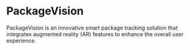 # PackageVision
PackageVision is an innovative smart package tracking solution that integrates augmented reality (AR) features to enhance the overall user experience.
